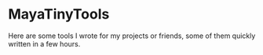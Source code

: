 # MayaTinyTools
Here are some tools I wrote for my projects or friends, some of them quickly written in a few hours.

